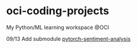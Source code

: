 # oci-coding-projects

My Python/ML learning workspace @OCI

09/13 Add submodule [pytorch-sentiment-analysis](https://github.com/bentrevett/pytorch-sentiment-analysis)
